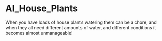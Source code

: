 # AI_House_Plants
When you have loads of house plants watering them can be a chore, and when they all need different amounts of water, and different conditions it becomes almost unmanageable! 
